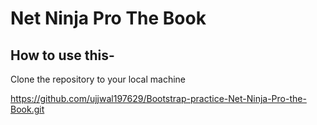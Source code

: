 # Net Ninja Pro The Book




## How to use this-

Clone the repository to your local machine 

https://github.com/ujjwal197629/Bootstrap-practice-Net-Ninja-Pro-the-Book.git
